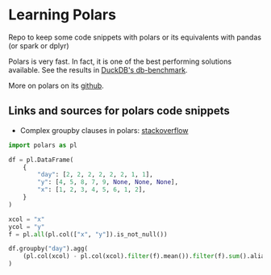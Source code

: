 # Learning Polars
Repo to keep some code snippets with polars or its equivalents with pandas (or spark or dplyr)

Polars is very fast. In fact, it is one of the best performing solutions available. See the results in [DuckDB's db-benchmark](https://duckdblabs.github.io/db-benchmark/).

More on polars on its [github](https://github.com/pola-rs/polars).

## Links and sources for polars code snippets
 - Complex groupby clauses in polars: [stackoverflow](https://stackoverflow.com/questions/75498169/ambiguous-results-when-apply-filter-in-polars-groupby-context)
```python
import polars as pl

df = pl.DataFrame(
    {
        "day": [2, 2, 2, 2, 2, 2, 1, 1],
        "y": [4, 5, 8, 7, 9, None, None, None],
        "x": [1, 2, 3, 4, 5, 6, 1, 2],
    }
)

xcol = "x"
ycol = "y"
f = pl.all(pl.col(["x", "y"]).is_not_null())

df.groupby("day").agg(
    (pl.col(xcol) - pl.col(xcol).filter(f).mean()).filter(f).sum().alias("filered_sum")
)
```


